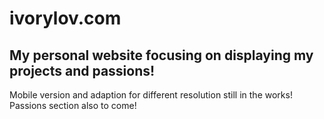# ivorylov.com

## My personal website focusing on displaying my projects and passions!

Mobile version and adaption for different resolution still in the works! 
Passions section also to come!